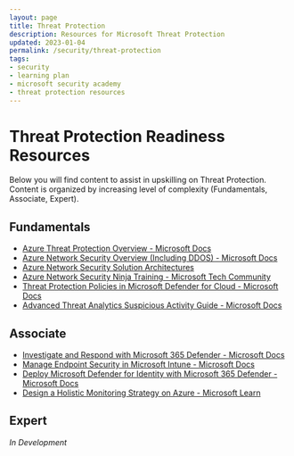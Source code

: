 ```yaml
---
layout: page
title: Threat Protection
description: Resources for Microsoft Threat Protection
updated: 2023-01-04
permalink: /security/threat-protection
tags:
- security
- learning plan
- microsoft security academy
- threat protection resources
---
```


# Threat Protection Readiness Resources
Below you will find content to assist in upskilling on Threat Protection. Content is organized by increasing level of complexity (Fundamentals, Associate, Expert).

## Fundamentals
* [Azure Threat Protection Overview - Microsoft Docs](https://learn.microsoft.com/en-us/azure/security/fundamentals/threat-detection)
* [Azure Network Security Overview (Including DDOS) - Microsoft Docs](https://learn.microsoft.com/en-us/azure/security/fundamentals/network-overview)
* [Azure Network Security Solution Architectures](https://azure.microsoft.com/en-us/solutions/network-security/#solution-architectures)
* [Azure Network Security Ninja Training - Microsoft Tech Community](https://techcommunity.microsoft.com/t5/azure-network-security-blog/azure-network-security-ninja-training/ba-p/2356101)
* [Threat Protection Policies in Microsoft Defender for Cloud - Microsoft Docs](https://learn.microsoft.com/en-us/defender-cloud-apps/policies-threat-protection)
* [Advanced Threat Analytics Suspicious Activity Guide - Microsoft Docs](https://docs.microsoft.com/en-us/advanced-threat-analytics/suspicious-activity-guide)

## Associate
* [Investigate and Respond with Microsoft 365 Defender - Microsoft Docs](https://learn.microsoft.com/en-us/microsoft-365/security/defender/incident-response-overview?view=o365-worldwide)
* [Manage Endpoint Security in Microsoft Intune - Microsoft Docs](https://learn.microsoft.com/en-us/mem/intune/protect/endpoint-security?view=o365-worldwide)
* [Deploy Microsoft Defender for Identity with Microsoft 365 Defender - Microsoft Docs](https://docs.microsoft.com/en-us/azure-advanced-threat-protection/atp-mcas-integration)
* [Design a Holistic Monitoring Strategy on Azure - Microsoft Learn](https://docs.microsoft.com/en-us/learn/modules/design-monitoring-strategy-on-azure/)

## Expert
*In Development*